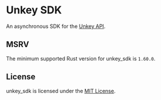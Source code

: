 # Unkey SDK

An asynchronous SDK for the [Unkey API](https://docs.unkey.dev/introduction).

## MSRV

The minimum supported Rust version for unkey_sdk is `1.60.0`.

## License

unkey_sdk is licensed under the
[MIT License](https://github.com/Jonxslays/unkey_sdk/blob/master/LICENSE).
